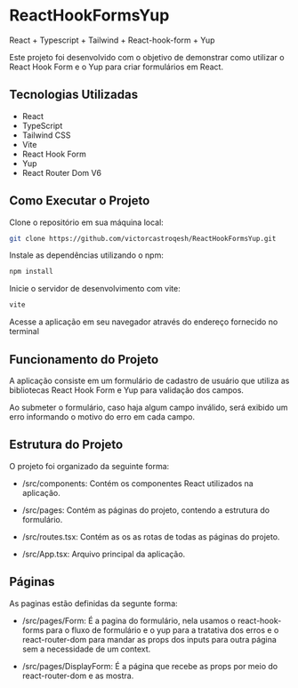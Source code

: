 # ReactHookFormsYup
React + Typescript + Tailwind + React-hook-form + Yup

Este projeto foi desenvolvido com o objetivo de demonstrar como utilizar o React Hook Form e o Yup para criar formulários em React.

## Tecnologias Utilizadas
- React
- TypeScript
- Tailwind CSS
- Vite
- React Hook Form
- Yup
- React Router Dom V6
## Como Executar o Projeto
Clone o repositório em sua máquina local:
```bash
git clone https://github.com/victorcastroqesh/ReactHookFormsYup.git
```
Instale as dependências utilizando o npm:
```bash
npm install
```

Inicie o servidor de desenvolvimento com vite:
```bash
vite
```
Acesse a aplicação em seu navegador através do endereço fornecido no terminal

## Funcionamento do Projeto
A aplicação consiste em um formulário de cadastro de usuário que utiliza as bibliotecas React Hook Form e Yup para validação dos campos.

Ao submeter o formulário, caso haja algum campo inválido, será exibido um erro informando o motivo do erro em cada campo.

## Estrutura do Projeto
O projeto foi organizado da seguinte forma:

- /src/components: Contém os componentes React utilizados na aplicação.

- /src/pages: Contém as páginas do projeto, contendo a estrutura do formulário.

- /src/routes.tsx: Contém as os as rotas de todas as páginas do projeto.

- /src/App.tsx: Arquivo principal da aplicação.

## Páginas
As paginas estão definidas da segunte forma:

- /src/pages/Form: É a pagina do formulário, nela usamos o react-hook-forms para o fluxo de formulário e o yup para a tratativa dos erros e o react-router-dom para mandar as props dos inputs para outra página sem a necessidade de um context.

- /src/pages/DisplayForm: É a página que recebe as props por meio do react-router-dom e as mostra.
